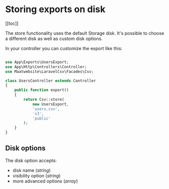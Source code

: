 # Storing exports on disk

[[toc]]

The store functionality uses the default Storage disk. It's possible to choose a different disk as well as custom disk options.

In your controller you can customize the export like this:

```php

use App\Exports\UsersExport;
use App\Http\Controllers\Controller;
use Maatwebsite\LaravelCsv\Facades\Csv;

class UsersController extends Controller 
{
    public function export() 
    {
        return Csv::store(
            new UsersExport, 
            'users.csv',
            's3',
            'public'
        );
    }
}
```

## Disk options
The disk option accepts:
* disk name (_string_)
* visibility option (_string_)
* more advanced options (_array_)
